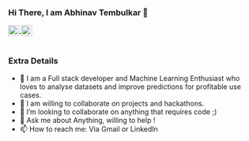 ### Hi There, I am Abhinav Tembulkar 👋 

<a href="https://www.linkedin.com/in/abhinav-tembulkar-12b665150/">
  <img align="center" alt="LinkedIn" width="22px" src="https://cdn.jsdelivr.net/npm/simple-icons@v3/icons/linkedin.svg" />
</a>

<a href="abhinavtembulkar@gmail.com">
  <img align="center" alt="Gmail" width="22px" src="https://cdn.jsdelivr.net/npm/simple-icons@v3/icons/gmail.svg" />
</a>
</br>
</br>

<!-- ![visitors](https://visitor-badge.laobi.icu/badge?page_id=AadumKhor.AadumKhor) -->
<!-- [![GitHub followers](https://img.shields.io/github/followers/AadumKhor.svg?style=social&label=Follow)](https://github.com/AadumKhor?tab=followers) -->

### Extra Details
- 🔭 I am a Full stack developer and Machine Learning Enthusiast who loves to analyse datasets and improve predictions for profitable use cases.
- 🌱 I am willing to collaborate on projects and hackathons.
- 👯 I’m looking to collaborate on anything that requires code ;)
- 💬 Ask me about Anything, willing to help !
- 📫 How to reach me: Via Gmail or LinkedIn

<!-- ![Aayush's GitHub Stats](https://github-readme-stats.vercel.app/api?username=AadumKhor&hide=[%22issues%22,%22contribs%22]&show_icons=true&title_color=fff&icon_color=79ff97&text_color=9f9f9f&bg_color=151515) -->
